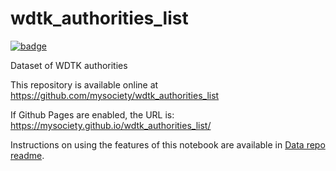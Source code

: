
# wdtk_authorities_list

[![badge](https://mybinder.org/badge.svg)](https://mybinder.org/v2/gh/mysociety/wdtk_authorities_list/HEAD)

Dataset of WDTK authorities

This repository is available online at https://github.com/mysociety/wdtk_authorities_list

If Github Pages are enabled, the URL is: https://mysociety.github.io/wdtk_authorities_list/

Instructions on using the features of this notebook are available in [Data repo readme](https://github.com/mysociety/data_common/blob/main/data-repo-readme.md).
